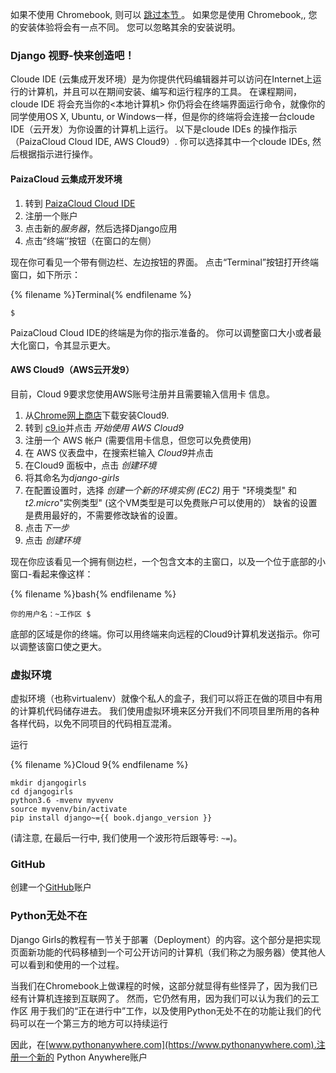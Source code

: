 如果不使用 Chromebook, 则可以 [ 跳过本节 ](http://tutorial.djangogirls.org/en/installation/#install-python)。 如果您是使用 Chromebook,, 您的安装体验将会有一点不同。 您可以忽略其余的安装说明。

### Django 视野-快来创造吧！

Cloude IDE (云集成开发环境）是为你提供代码编辑器并可以访问在Internet上运行的计算机，并且可以在期间安装、编写和运行程序的工具。 在课程期间，cloude IDE 将会充当你的<本地计算机> 你仍将会在终端界面运行命令，就像你的同学使用OS X, Ubuntu, or Windows一样，但是你的终端将会连接一台cloude IDE（云开发）为你设置的计算机上运行。 以下是cloude IDEs 的操作指示（PaizaCloud Cloud IDE, AWS Cloud9）. 你可以选择其中一个cloude IDEs, 然后根据指示进行操作。

#### PaizaCloud 云集成开发环境

1. 转到 [PaizaCloud Cloud IDE](https://paiza.cloud/)
2. 注册一个账户
3. 点击新的*服务器*，然后选择Django应用
4. 点击“终端‘’按钮（在窗口的左侧）

现在你可看见一个带有侧边栏、左边按钮的界面。 点击“Terminal”按钮打开终端窗口，如下所示：

{% filename %}Terminal{% endfilename %}

    $
    

PaizaCloud Cloud IDE的终端是为你的指示准备的。 你可以调整窗口大小或者最大化窗口，令其显示更大。

#### AWS Cloud9（AWS云开发9）

目前，Cloud 9要求您使用AWS账号注册并且需要输入信用卡 信息。

1. 从[Chrome网上商店](https://chrome.google.com/webstore/detail/cloud9/nbdmccoknlfggadpfkmcpnamfnbkmkcp)下载安装Cloud9.
2. 转到 [c9.io](https://c9.io)并点击 *开始使用 AWS Cloud9*
3. 注册一个 AWS 帐户 (需要信用卡信息，但您可以免费使用)
4. 在 AWS 仪表盘中，在搜索栏输入 *Cloud9*并点击
5. 在Cloud9 面板中，点击 *创建环境*
6. 将其命名为*django-girls*
7. 在配置设置时，选择 *创建一个新的环境实例 (EC2)* 用于 "环境类型" 和 *t2.micro*"实例类型" (这个VM类型是可以免费账户可以使用的） 缺省的设置是费用最好的，不需要修改缺省的设置。
8. 点击*下一步*
9. 点击 *创建环境*

现在你应该看见一个拥有侧边栏，一个包含文本的主窗口，以及一个位于底部的小窗口-看起来像这样：

{% filename %}bash{% endfilename %}

    你的用户名：~工作区 $
    

底部的区域是你的终端。你可以用终端来向远程的Cloud9计算机发送指示。你可以调整该窗口使之更大。

### 虚拟环境

虚拟环境（也称virtualenv）就像个私人的盒子，我们可以将正在做的项目中有用的计算机代码储存进去。 我们使用虚拟环境来区分开我们不同项目里所用的各种各样代码，以免不同项目的代码相互混淆。

运行

{% filename %}Cloud 9{% endfilename %}

    mkdir djangogirls
    cd djangogirls
    python3.6 -mvenv myvenv
    source myvenv/bin/activate
    pip install django~={{ book.django_version }}
    

(请注意, 在最后一行中, 我们使用一个波形符后跟等号: `~=`)。

### GitHub

创建一个[GitHub](https://github.com)账户

### Python无处不在

Django Girls的教程有一节关于部署（Deployment）的内容。这个部分是把实现页面新功能的代码移植到一个可公开访问的计算机（我们称之为服务器）使其他人可以看到和使用的一个过程。

当我们在Chromebook上做课程的时候，这部分就显得有些怪异了，因为我们已经有计算机连接到互联网了。 然而，它仍然有用，因为我们可以认为我们的云工作区 用于我们的“正在进行中”工作，以及使用Python无处不在的功能让我们的代码可以在一个第三方的地方可以持续运行

因此，在[www.pythonanywhere.com](https://www.pythonanywhere.com).注册一个新的 Python Anywhere账户